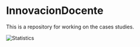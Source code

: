 # InnovacionDocente
This is a repository for working on the cases studies.

![Statistics](https://github.com/aefdz/InnovacionDocente/blob/master/image.png)